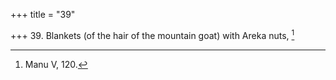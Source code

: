 +++
title = "39"

+++
39. Blankets (of the hair of the mountain goat) with Areka nuts, [^21] 


[^21]:  Manu V, 120.
